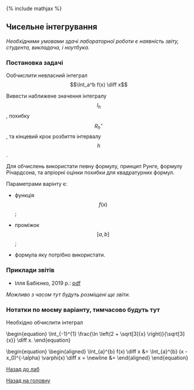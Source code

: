 {% include mathjax %}

## Чисельне інтегрування

_Необхідними умовами здачі лабораторної роботи є наявність звіту, студента, викладача, і ноутбука._

### Постановка задачі

Ообчислити невласний інтеграл $$\Int_a^b f(x) \diff x$$ 

Вивести наближене значення інтегралу $$I_h$$, похибку $$R_h^\circ$$, та кінцевий крок розбиття інтервалу $$h$$.

Для обчислень використати певну формулу, принцип Рунге, формулу Річардсона, та апріорні оцінки похибки для квадратурних формул.

Параметрами варінту є:

- функція $$f(x)$$;

- проміжок $$[a, b]$$;

- формула яку потрібно використати.

<!-- ### Варіанти -->

### Приклади звітів

<!-- - Нікіта Скибицький, 2019&nbsp;р.: [pdf](tex/report.pdf) -->

- Ілля Бабієнко, 2019&nbsp;р.: [pdf](tex/report-babienko-2019.pdf)

_Можливо з часом тут будуть розміщені ще звіти._

### Нотатки по моєму варіанту, тимчасово будуть тут

Необхідно обчислити інтеграл 

\begin{equation}
	\Int_{-1}^{1} \frac{\ln \left(2 + \sqrt[3]{x} \right)}{\sqrt[3]{x}} \diff x.
\end{equation}

<!-- #### Мультиплікативний метод:

Спочатку обмежимося проміжком $$[0, 1]$$.

Запишемо

\begin{equation}
	\Int_{0}^{1} \frac{\ln \left(2 + \sqrt[3]{x} \right)}{\sqrt[3]{x}} \diff x = \Int_{0}^{1} \underset{\rho(x)}{\underbrace{\frac{1}{\sqrt[3]{x}}}} \cdot \underset{f(x)}{\underbrace{\ln \left(2 + \sqrt[3]{x}\right)}} \diff x
\end{equation}

Знайдемо сім'ю багаточленів які ортогональні з вагою $$\rho(x) = x^{-1/3}$$.

Для цього візьмемо сім'ю $$1, x, x^2, \ldots$$ і &laquo;пропустимо&raquo; її через процес ортогоналізації Грама-Шмідта:

- $$P_0 = {\bf 1}$$;

- $$P_1 = x - \frac{\langle {\bf 1}, x\rangle}{\langle {\bf 1}, {\bf 1} \rangle} \cdot {\bf 1}$$. 

	Враховуючи визначення скалярного добутку маємо:

	\begin{equation}
		P_1 = x - \frac{\Int_{0}^{1} x^{2/3} \diff x}{\Int_{0}^{1} x^{-1/3} \diff x} \cdot x = x - \frac{3/5}{3/2} \cdot {\bf 1} = x - \frac{2}{5}.
	\end{equation}

- $$P_2 = x^2 - \frac{\langle {\bf 1}, x^2\rangle}{\langle {\bf 1}, {\bf 1} \rangle} \cdot {\bf 1} - \frac{\langle x - 2/5, x^2\rangle}{\langle x - 2/5, x - 2/5 \rangle} \cdot (x - 2/5)$$. 

	Враховуючи визначення скалярного добутку маємо:

	\begin{equation}
		\begin{aligned}
			P_2 &= x^2 - \frac{\Int_{0}^{1} x^{5/3} \diff x}{\Int_{0}^{1} x^{-1/3} \diff x} \cdot {\bf 1} - \frac{\Int_{0}^{1} x^{5/3} \left(x - \frac{2}{5} \right) \diff x}{\Int_{0}^{1} x^{-1/3} \left(x - \frac{2}{5} \right)^2 \diff x} \cdot \left(x - \frac{2}{5} \right) = \newline
			&= x^2 - \frac{3/8}{3/2} \cdot {\bf 1} - \frac{27/220}{27/200} \cdot \left(x - \frac{2}{5} \right) = x^2 - \frac{1}{4} - \frac{10}{11} \cdot \left(x - \frac{2}{5} \right) = x^2 - \frac{10 x}{11} + \frac{5}{44}.
		\end{aligned}
	\end{equation}

- $$P_3 = x^3 - \frac{\langle {\bf 1}, x^3\rangle}{\langle {\bf 1}, {\bf 1} \rangle} \cdot {\bf 1} - \frac{\langle x - 2/5, x^3\rangle}{\langle x - 2/5, x - 2/5 \rangle} \cdot (x - 2/5) - \frac{\langle x^2 - 10/11 x + 5/44, x^3\rangle}{\langle x^2 - 10/11 x + 5/44, x^2 - 10/11 x + 5/44 \rangle} \cdot (x^2 - 10/11 x + 5/44)$$. 

	Враховуючи визначення скалярного добутку маємо:

	\begin{equation}
		\begin{aligned}
			P_3 &= x^3 - \frac{\Int_{0}^{1} x^{8/3} \diff x}{\Int_{0}^{1} x^{-1/3} \diff x} \cdot {\bf 1} - \frac{\Int_{0}^{1} x^{8/3} \left(x - \frac{2}{5} \right) \diff x}{\Int_{0}^{1} x^{-1/3} \left(x - \frac{2}{5} \right)^2 \diff x} \cdot \left(x - \frac{2}{5} \right) - \frac{\Int_{0}^{1} x^{8/3} \left(x^2 - \frac{10 x}{11} + \frac{5}{44} \right) \diff x}{\Int_{0}^{1} x^{-1/3} \left(x^2 - \frac{10 x}{11} + \frac{5}{44} \right)^2 \diff x} \cdot \left(x^2 - \frac{10 x}{11} + \frac{5}{44} \right) = \newline
			&= x^3 - \frac{3/11}{3/2} \cdot {\bf 1} - \frac{81/770}{27/200} \cdot \left(x - \frac{2}{5}\right) - \frac{729/57596}{243/27104} \cdot \left(x^2 - \frac{10 x}{11} + \frac{5}{44} \right) = \newline
			&= x^3 - \frac{2}{11} \cdot {\bf 1} - \frac{60}{77} \cdot \left(x - \frac{2}{5}\right) - \frac{24}{17} \cdot \left(x^2 - \frac{10 x}{11} + \frac{5}{44} \right) = \newline
			&= x^3 - \frac{24 x^2}{17} + \frac{60 x}{199} - \frac{40}{1309}.
		\end{aligned}
	\end{equation}

Обмежимося цими поліномами:

\begin{align}
	P_0 &= {\bf 1}, \newline
	P_1 &= x - \frac{2}{5}, \newline
	P_2 &= x^2 - \frac{10 x}{11} + \frac{5}{44}, \newline
	P_3 &= x^3 - \frac{24 x^2}{17} + \frac{60 x}{199} - \frac{40}{1309}.
\end{align}


Зауважимо, що 

\begin{equation}
	\Int_{0}^{1} \frac{\ln \left(2 + \sqrt[3]{x} \right)}{\sqrt[3]{x}} \diff x\approx 1.465 127 784 353 178\ldots
\end{equation}

Помітимо, що 

\begin{equation}
	P_3(x) = (x - 1.1778) \cdot (x - 0.11698 + 0.11072 i) \cdot (x - 0.11698 - 0.11072 i),
\end{equation}

 -->


<!-- \frac{15}{2} \cdot \ln 3 - 6  -->

<!-- - метод обрізання границі
- метод виділення особливостей
 -->


\begin{equation}
	\begin{aligned}
		\Int_{a}^{b} f(x) \diff x &= \Int_{a}^{b} (x - x_0)^{-\alpha} \varphi(x) \diff x = \newline
		&=
	\end{aligned}
\end{equation}



[Назад до лаб](../README.md)

[Назад на головну](../../README.md)